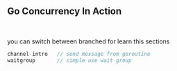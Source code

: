 ## Go Concurrency In Action


<br>

you can switch between branched for learn this sections
```go
channel-intro   // send message from goroutine
waitgroup       // simple use wait group  
```